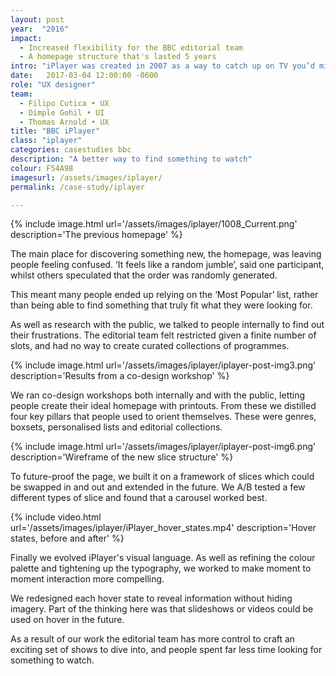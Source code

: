 ```yaml
---
layout: post
year:  "2016"
impact:
  - Increased flexibility for the BBC editorial team
  - A homepage structure that's lasted 5 years  
intro: "iPlayer was created in 2007 as a way to catch up on TV you’d missed. Over time it became a place to discover new shows, too. However, in research sessions we saw that it wasn’t as easy to find something new as it should’ve been."
date:   2017-03-04 12:00:00 -0600
role: "UX designer"
team: 
  - Filipo Cutica • UX
  - Dimple Gohil • UI 
  - Thomas Arnold • UX
title: "BBC iPlayer"
class: "iplayer"
categories: casestudies bbc
description: "A better way to find something to watch"
colour: F54A98
imagesurl: /assets/images/iplayer/
permalink: /case-study/iplayer

---
```



{% include image.html url='/assets/images/iplayer/1008_Current.png' description='The previous homepage' %}


The main place for discovering something new, the homepage, was leaving people feeling confused. ‘It feels like a random jumble’, said one participant, whilst others speculated that the order was randomly generated.  

This meant many people ended up relying on the ‘Most Popular’ list, rather than being able to find something that truly fit what they were looking for. 

As well as research with the public, we talked to people internally to find out their frustrations. The editorial team felt restricted given a finite number of slots, and had no way to create curated collections of programmes.

{% include image.html url='/assets/images/iplayer/iplayer-post-img3.png' description='Results from a co-design workshop' %}


We ran co-design workshops both internally and with the public, letting people create their ideal homepage with printouts. From these we distilled four key pillars that people used to orient themselves. These were genres, boxsets, personalised lists and editorial collections.


{% include image.html url='/assets/images/iplayer/iplayer-post-img6.png' description='Wireframe of the new slice structure' %}



To future-proof the page, we built it on a framework of slices which could be swapped in and out and extended in the future. We A/B tested a few different types of slice and found that a carousel worked best.


{% include video.html url='/assets/images/iplayer/iPlayer_hover_states.mp4' description='Hover states, before and after' %}


Finally we evolved iPlayer's visual language. As well as refining the colour palette and tightening up the typography, we worked to make moment to moment interaction more compelling. 

We redesigned each hover state to reveal information without hiding imagery. Part of the thinking here was that slideshows or videos could be used on hover in the future.

As a result of our work the editorial team has more control to craft an exciting set of shows to dive into, and people spent far less time looking for something to watch.  




